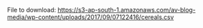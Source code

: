 File to download: https://s3-ap-south-1.amazonaws.com/av-blog-media/wp-content/uploads/2017/09/07122416/cereals.csv
